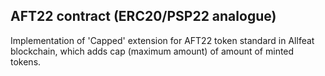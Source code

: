 ## AFT22 contract (ERC20/PSP22 analogue)

Implementation of 'Capped' extension for AFT22 token standard in Allfeat blockchain, which adds cap (maximum amount) of amount of minted tokens.